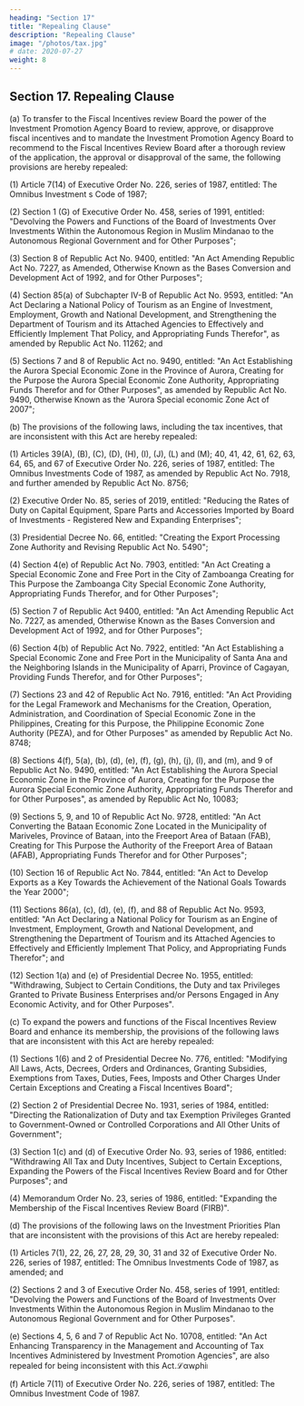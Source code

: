 ```yaml
---
heading: "Section 17"
title: "Repealing Clause"
description: "Repealing Clause"
image: "/photos/tax.jpg"
# date: 2020-07-27 
weight: 8
---
```



## Section 17. Repealing Clause

(a) To transfer to the Fiscal Incentives review Board the power of the Investment Promotion Agency Board to review, approve, or disapprove fiscal incentives and to mandate the Investment Promotion Agency Board to recommend to the Fiscal Incentives Review Board after a thorough review of the application, the approval or disapproval of the same, the following provisions are hereby repealed:

(1) Article 7(14) of Executive Order No. 226, series of 1987, entitled: The Omnibus Investment s Code of 1987;

(2) Section 1 (G) of Executive Order No. 458, series of 1991, entitled: "Devolving the Powers and Functions of the Board of Investments Over Investments Within the Autonomous Region in Muslim Mindanao to the Autonomous Regional Government and for Other Purposes";

(3) Section 8 of Republic Act No. 9400, entitled: "An Act Amending Republic Act No. 7227, as Amended, Otherwise Known as the Bases Conversion and Development Act of 1992, and for Other Purposes";

(4) Section 85(a) of Subchapter IV-B of Republic Act No. 9593, entitled: "An Act Declaring a National Policy of Tourism as an Engine of Investment, Employment, Growth and National Development, and Strengthening the Department of Tourism and its Attached Agencies to Effectively and Efficiently Implement That Policy, and Appropriating Funds Therefor", as amended by Republic Act No. 11262; and

(5) Sections 7 and 8 of Republic Act no. 9490, entitled: "An Act Establishing the Aurora Special Economic Zone in the Province of Aurora, Creating for the Purpose the Aurora Special Economic Zone Authority, Appropriating Funds Therefor and for Other Purposes", as amended by Republic Act No. 9490, Otherwise Known as the 'Aurora Special economic Zone Act of 2007";

(b) The provisions of the following laws, including the tax incentives, that are inconsistent with this Act are hereby repealed:

(1) Articles 39(A), (B), (C), (D), (H), (I), (J), (L) and (M); 40, 41, 42, 61, 62, 63, 64, 65, and 67 of Executive Order No. 226, series of 1987, entitled: The Omnibus Investments Code of 1987, as amended by Republic Act No. 7918, and further amended by Republic Act No. 8756;

(2) Executive Order No. 85, series of 2019, entitled: "Reducing the Rates of Duty on Capital Equipment, Spare Parts and Accessories Imported by Board of Investments - Registered New and Expanding Enterprises";

(3) Presidential Decree No. 66, entitled: "Creating the Export Processing Zone Authority and Revising Republic Act No. 5490";

(4) Section 4(e) of Republic Act No. 7903, entitled: "An Act Creating a Special Economic Zone and Free Port in the City of Zamboanga Creating for This Purpose the Zamboanga City Special Economic Zone Authority, Appropriating Funds Therefor, and for Other Purposes";

(5) Section 7 of Republic Act 9400, entitled: "An Act Amending Republic Act No. 7227, as amended, Otherwise Known as the Bases Conversion and Development Act of 1992, and for Other Purposes";

(6) Section 4(b) of Republic Act No. 7922, entitled: "An Act Establishing a Special Economic Zone and Free Port in the Municipality of Santa Ana and the Neighboring Islands in the Municipality of Aparri, Province of Cagayan, Providing Funds Therefor, and for Other Purposes";

(7) Sections 23 and 42 of Republic Act No. 7916, entitled: "An Act Providing for the Legal Framework and Mechanisms for the Creation, Operation, Administration, and Coordination of Special Economic Zone in the Philippines, Creating for this Purpose, the Philippine Economic Zone Authority (PEZA), and for Other Purposes" as amended by Republic Act No. 8748;

(8) Sections 4(f), 5(a), (b), (d), (e), (f), (g), (h), (j), (l), and (m), and 9 of Republic Act No. 9490, entitled: "An Act Establishing the Aurora Special Economic Zone in the Province of Aurora, Creating for the Purpose the Aurora Special Economic Zone Authority, Appropriating Funds Therefor and for Other Purposes", as amended by Republic Act No, 10083;

(9) Sections 5, 9, and 10 of Republic Act No. 9728, entitled: "An Act Converting the Bataan Economic Zone Located in the Municipality of Mariveles, Province of Bataan, into the Freeport Area of Bataan (FAB), Creating for This Purpose the Authority of the Freeport Area of Bataan (AFAB), Appropriating Funds Therefor and for Other Purposes";

(10) Section 16 of Republic Act No. 7844, entitled: "An Act to Develop Exports as a Key Towards the Achievement of the National Goals Towards the Year 2000";

(11) Sections 86(a), (c), (d), (e), (f), and 88 of Republic Act No. 9593, entitled: "An Act Declaring a National Policy for Tourism as an Engine of Investment, Employment, Growth and National Development, and Strengthening the Department of Tourism and its Attached Agencies to Effectively and Efficiently Implement That Policy, and Appropriating Funds Therefor"; and

(12) Section 1(a) and (e) of Presidential Decree No. 1955, entitled: "Withdrawing, Subject to Certain Conditions, the Duty and tax Privileges Granted to Private Business Enterprises and/or Persons Engaged in Any Economic Activity, and for Other Purposes".

(c) To expand the powers and functions of the Fiscal Incentives Review Board and enhance its membership, the provisions of the following laws that are inconsistent with this Act are hereby repealed:

(1) Sections 1(6) and 2 of Presidential Decree No. 776, entitled: "Modifying All Laws, Acts, Decrees, Orders and Ordinances, Granting Subsidies, Exemptions from Taxes, Duties, Fees, Imposts and Other Charges Under Certain Exceptions and Creating a Fiscal Incentives Board";

(2) Section 2 of Presidential Decree No. 1931, series of 1984, entitled: "Directing the Rationalization of Duty and tax Exemption Privileges Granted to Government-Owned or Controlled Corporations and All Other Units of Government";

(3) Section 1(c) and (d) of Executive Order No. 93, series of 1986, entitled: "Withdrawing All Tax and Duty Incentives, Subject to Certain Exceptions, Expanding the Powers of the Fiscal Incentives Review Board and for Other Purposes"; and

(4) Memorandum Order No. 23, series of 1986, entitled: "Expanding the Membership of the Fiscal Incentives Review Board (FIRB)".

(d) The provisions of the following laws on the Investment Priorities Plan that are inconsistent with the provisions of this Act are hereby repealed:

(1) Articles 7(1), 22, 26, 27, 28, 29, 30, 31 and 32 of Executive Order No. 226, series of 1987, entitled: The Omnibus Investments Code of 1987, as amended; and

(2) Sections 2 and 3 of Executive Order No. 458, series of 1991, entitled: "Devolving the Powers and Functions of the Board of Investments Over Investments Within the Autonomous Region in Muslim Mindanao to the Autonomous Regional Government and for Other Purposes".

(e) Sections 4, 5, 6 and 7 of Republic Act No. 10708, entitled: "An Act Enhancing Transparency in the Management and Accounting of Tax Incentives Administered by Investment Promotion Agencies", are also repealed for being inconsistent with this Act.ℒαwρhi৷

(f) Article 7(11) of Executive Order No. 226, series of 1987, entitled: The Omnibus Investment Code of 1987.


